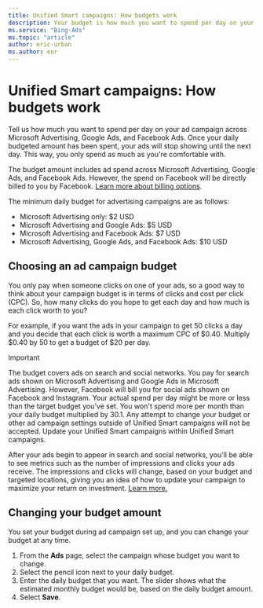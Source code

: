 ```yaml
---
title: Unified Smart campaigns: How budgets work
description: Your budget is how much you want to spend per day on your ads. The right choice depends on your goals and how you want to monitor your spending.
ms.service: "Bing-Ads"
ms.topic: "article"
author: eric-urban
ms.author: eur
---
```


# Unified Smart campaigns: How budgets work

Tell us how much you want to spend per day on your ad campaign across Microsoft Advertising, Google Ads, and Facebook Ads. Once your daily budgeted amount has been spent, your ads will stop showing until the next day. This way, you only spend as much as you're comfortable with.

The budget amount includes ad spend across Microsoft Advertising, Google Ads, and Facebook Ads. However, the spend on Facebook will be directly billed to you by Facebook. [Learn more about billing options](./hlp_BA_PROC_AddBilling.md).

The minimum daily budget for advertising campaigns are as follows:

- Microsoft Advertising only: $2 USD
- Microsoft Advertising and Google Ads: $5 USD
- Microsoft Advertising and Facebook Ads: $7 USD
- Microsoft Advertising, Google Ads, and Facebook Ads: $10 USD

## Choosing an ad campaign budget

You only pay when someone clicks on one of your ads, so a good way to think about your campaign budget is in terms of clicks and cost per click (CPC). So, how many clicks do you hope to get each day and how much is each click worth to you?

For example, if you want the ads in your campaign to get 50 clicks a day and you decide that each click is worth a maximum CPC of $0.40. Multiply $0.40 by 50 to get a budget of $20 per day.

> [!IMPORTANT]
> The budget covers ads on search and social networks. You pay for search ads shown on Microsoft Advertising and Google Ads in Microsoft Advertising. However, Facebook will bill you for social ads shown on Facebook and Instagram.
> Your actual spend per day might be more or less than the target budget you've set. You won't spend more per month than your daily budget multiplied by 30.1.
> Any attempt to change your budget or other ad campaign settings outside of Unified Smart campaigns will not be accepted. Update your Unified Smart campaigns within Unified Smart campaigns.

After your ads begin to appear in search and social networks, you'll be able to see metrics such as the number of impressions and clicks your ads receive. The impressions and clicks will change, based on your budget and targeted locations, giving you an idea of how to update your campaign to maximize your return on investment. [Learn more.](./hlp_DMC_CONC_CampaignPerformance.md)

## Changing your budget amount

You set your budget during ad campaign set up, and you can change your budget at any time.

1. From the **Ads** page, select the campaign whose budget you want to change.
1. Select the pencil icon next to your daily budget.
1. Enter the daily budget that you want. The slider shows what the estimated monthly budget would be, based on the daily budget amount.
1. Select **Save**.


